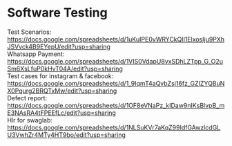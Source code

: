 # Software Testing
Test Scenarios: https://docs.google.com/spreadsheets/d/1uKuIPE0vWRYCkQlI1ElxosIju9PXhJSVvck4B9EYepU/edit?usp=sharing </br>
Whatsapp Payment: https://docs.google.com/spreadsheets/d/1VIS0VdapU8vxSDhLZTpp_G_O2uSm6XsLfuP0kHvT04A/edit?usp=sharing </br>
Test cases for instagram & facebook: https://docs.google.com/spreadsheets/d/1_9IqmT4aQvbZsj16fz_GZIZYQBuNX0Pqurg2BRQTxMw/edit?usp=sharing </br>
Defect report: https://docs.google.com/spreadsheets/d/1OF8eVNaPz_kIDaw9nIKsBlvpB_mE3NAsRA4tFPEEfLc/edit?usp=sharing </br>
Hlr for swaglab: https://docs.google.com/spreadsheets/d/1NLSuKVr7aKqZ99IdfGAwzlcdGLU3VwhZr4MTy4HT9bo/edit?usp=sharing </br>
